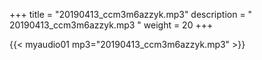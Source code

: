 +++
title = "20190413_ccm3m6azzyk.mp3"
description = " 20190413_ccm3m6azzyk.mp3 "
weight = 20
+++

{{< myaudio01 mp3="20190413_ccm3m6azzyk.mp3" >}}

